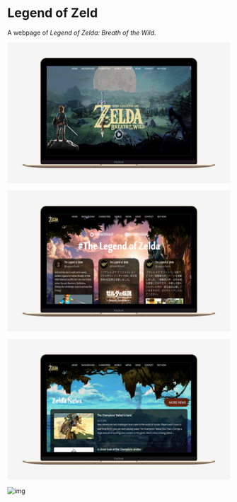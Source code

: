 # Legend of Zeld

A webpage of *Legend of Zelda: Breath of the Wild*.



![img](screenshot/zelda-1.png)



![img](screenshot/zelda-2.png)



![img](screenshot/zelda-3.png)



![img](screenshot/zelda-4.png)